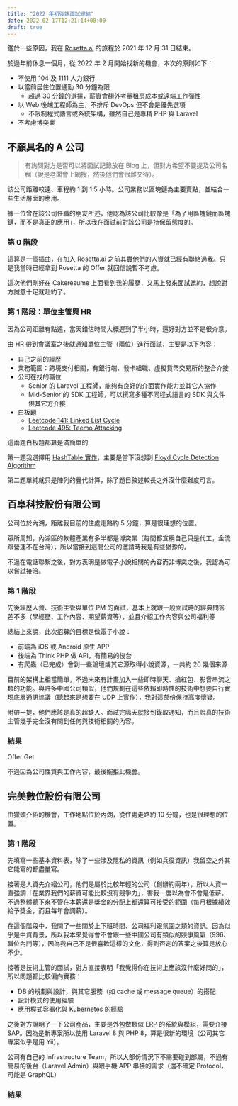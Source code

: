 ```yaml
---
title: "2022 年初後端面試總結"
date: 2022-02-17T12:21:14+08:00
draft: true
---
```


鑑於一些原因，我在 [Rosetta.ai](https://rosetta.ai) 的旅程於 2021 年 12 月 31 日結束。

於過年前休息一個月，從 2022 年 2 月開始找新的機會，本次的原則如下：

- 不使用 104 及 1111 人力銀行
- 以當前居住位置通勤 30 分鐘為限
    - 超過 30 分鐘的選擇，薪資會額外考量租房成本或遠端工作彈性
- 以 Web 後端工程師為主，不排斥 DevOps 但不會是優先選項
    - 不限制程式語言或系統架構，雖然自己是專精 PHP 與 Laravel
- 不考慮博奕業

## 不願具名的 A 公司

> 有詢問對方是否可以將面試記錄放在 Blog 上，但對方希望不要提及公司名稱（說是老闆會上網搜，然後他們會很難交待）。

該公司距離較遠、車程約 1 到 1.5 小時。公司業務以區塊鏈為主要賣點，並結合一些生活層面的應用。

據一位曾在該公司任職的朋友所述，他認為該公司比較像是「為了用區塊鏈而區塊鏈，而不是真正的應用」，所以我在面試前對該公司是持保留態度的。

### 第 0 階段

這算是一個插曲，在加入 Rosetta.ai 之前其實他們的人資就已經有聯絡過我。只是我當時已經拿到 Rosetta 的 Offer 就回信說暫不考慮。

這次他們剛好在 Cakeresume 上面看到我的履歷，又馬上發來面試邀約，想說對方誠意十足就赴約了。

### 第 1 階段：單位主管與 HR

因為公司距離有點遠，當天錯估時間大概遲到了半小時，還好對方並不是很介意。

由 HR 帶到會議室之後就通知單位主管（兩位）進行面試，主要是以下內容：

- 自己之前的經歷
- 業務範圍：跨境支付相關，有銀行端、發卡組職、虛擬貨幣交易所的整合介接
- 公司在找的職位
    - Senior 的 Laravel 工程師，能夠有良好的介面實作能力並其它人協作
    - Mid-Senior 的 SDK 工程師，可以撰寫多種不同程式語言的 SDK 與文件供其它方介接
- 白板題
    - [Leetcode 141: Linked List Cycle](https://leetcode.com/problems/linked-list-cycle/)
    - [Leetcode 495: Teemo Attacking](https://leetcode.com/problems/teemo-attacking/)

這兩題白板題都算是滿簡單的

第一題我選擇用 [HashTable 實作](https://github.com/goldknife6/algorithm/blob/main/%E5%9B%BE%E8%A7%A3%E5%A4%A7%E5%8E%82%E9%AB%98%E9%A2%91%E7%AE%97%E6%B3%95%E9%A2%98/%E9%93%BE%E8%A1%A8/0141-%E7%8E%AF%E5%BD%A2%E9%93%BE%E8%A1%A8.pdf)，主要是當下沒想到 [Floyd Cycle Detection Algorithm](https://zh.wikipedia.org/wiki/Floyd%E5%88%A4%E5%9C%88%E7%AE%97%E6%B3%95)

第二題單純就只是陣列的疊代計算，除了題目敘述較長之外沒什麼難度可言。

## 百阜科技股份有限公司

公司位於內湖，距離我目前的住處走路約 5 分鐘，算是很理想的位置。

眾所周知，內湖區的軟體產業有多半都是博奕業（每間都宣稱自己只是代工，金流跟營運不在台灣），所以當接到這間公司的邀請時我是有些猶豫的。

不過在電話聯繫之後，對方表明是做電子小說相關的內容而非博奕之後，我認為可以嘗試接洽。

### 第 1 階段

先後經歷人資、技術主管與單位 PM 的面試，基本上就跟一般面試時的經典問答差不多（學經歷、工作內容、期望薪資等），並且介紹工作內容與公司福利等

總結上來說，此次招募的目標是做電子小說：

- 前端為 iOS 或 Android 原生 APP
- 後端為 Think PHP 做 API，有簡易的後台
- 有爬蟲（已完成）會到一些論壇或其它源取得小說資源，一共約 20 幾個來源

目前的架構上相當簡單，不過未來有計畫加入一些即時聊天、搶紅包、影音串流之類的功能。與許多中國公司類似，他們規劃在這些依賴即時性的技術中想要自行實現底層通訊協議（聽起來是想要在 UDP 上實作），我對這部份保持高度懷疑。

附帶一提，他們應該是真的超缺人。面試完隔天就接到錄取通知，而且說真的技術主管幾乎完全沒有問到任何與技術相關的內容。

### 結果

Offer Get

不過因為公司性質與工作內容，最後婉拒此機會。

## 完美數位股份有限公司

由獵頭介紹的機會，工作地點位於內湖，從住處走路約 10 分鐘，也是很理想的位置。

### 第 1 階段

先填寫一些基本資料表，除了一些涉及隱私的資訊（例如兵役資訊）我留空之外其它能寫的都盡量寫。

接著是人資先介紹公司，他們是屬於比較年輕的公司（創辦約兩年），所以人資一直強調「在業界我們的薪資可能比較沒有競爭力」，害我一度以為會不會是低薪。不過整體聽下來不管在本薪還是獎金的分配上都還算可接受的範圍（每月根據績效給予獎金，而且每年會調薪）。

在這個階段中，我問了一些關於上下班時間、公司福利跟氛圍之類的資訊。因為似乎是中資背景，所以我本來覺得會不會跟一些中國公司有類似的競爭風氣（996、職位內鬥等），因為我自己不是很喜歡這樣的文化，得到否定的答案之後算是放心不少。

接著是技術主管的面試，對方直接表明「我覺得你在技術上應該沒什麼好問的」，所以問題都比較偏向實務：

- DB 的規劃與設計，與其它服務（如 cache 或 message queue）的搭配
- 設計模式的使用經驗
- 應用程式容器化與 Kubernetes 的經驗

之後對方說明了一下公司產品，主要是外包做類似 ERP 的系統與模組，需要介接 SAP。因為是新專案所以使用 Laravel 8 與 PHP 8，算是很新的環境（公司其它專案似乎是用 Yii）。

公司有自己的 Infrastructure Team，所以大部份情況下不需要碰到部屬，不過有簡易的後台（Laravel Admin）與跟手機 APP 串接的需求（還不確定 Protocol，可能是 GraphQL）

### 結果
